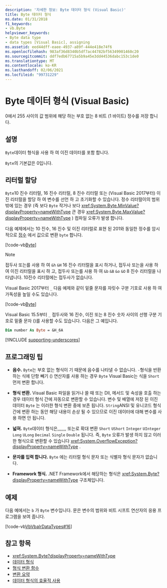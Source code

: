 ```yaml
---
description: '자세한 정보: Byte 데이터 형식 (Visual Basic)'
title: Byte 데이터 형식
ms.date: 01/31/2018
f1_keywords:
- vb.Byte
helpviewer_keywords:
- Byte data type
- data types [Visual Basic], assigning
ms.assetid: eed44dff-eaee-4937-a89f-444e418e74f6
ms.openlocfilehash: 983af36d8340b5df7ac44782bf56349901460c20
ms.sourcegitcommit: ddf7edb67715a5b9a45e3dd44536dabc153c1de0
ms.translationtype: MT
ms.contentlocale: ko-KR
ms.lasthandoff: 02/06/2021
ms.locfileid: "99731229"
---
```

# <a name="byte-data-type-visual-basic"></a>Byte 데이터 형식 (Visual Basic)

0에서 255 사이의 값 범위에 해당 하는 부호 없는 8 비트 (1 바이트) 정수를 저장 합니다.

## <a name="remarks"></a>설명

`Byte`데이터 형식을 사용 하 여 이진 데이터를 포함 합니다.  
  
`Byte`의 기본값은 0입니다.

## <a name="literal-assignments"></a>리터럴 할당

`Byte`10 진수 리터럴, 16 진수 리터럴, 8 진수 리터럴 또는 (Visual Basic 2017부터) 이진 리터럴을 할당 하 여 변수를 선언 하 고 초기화할 수 있습니다. 정수 리터럴이의 범위 밖에 있는 경우 (즉 보다 `Byte` 작거나 보다 <xref:System.Byte.MinValue?displayProperty=nameWithType> 큰 경우 <xref:System.Byte.MaxValue?displayProperty=nameWithType> ) 컴파일 오류가 발생 합니다.

다음 예제에서는 10 진수, 16 진수 및 이진 리터럴로 표현 된 201와 동일한 정수를 암시적으로 [정수](integer-data-type.md) 에서 값으로 변환 `byte` 합니다.

[!code-vb[Byte](../../../../samples/snippets/visualbasic/language-reference/data-types/numeric-literals.vb#Byte)]

> [!NOTE]
> 접두사 또는를 사용 하 여 `&h` `&H` 16 진수 리터럴을 표시 하거나, 접두사 또는을 사용 하 여 이진 리터럴을 표시 하 고, 접두사 또는를 사용 하 여 `&b` `&B` `&o` `&O` 8 진수 리터럴을 나타냅니다. 10진수 리터럴에는 접두사가 없습니다.

Visual Basic 2017부터 `_` 다음 예제와 같이 밑줄 문자를 자릿수 구분 기호로 사용 하 여 가독성을 높일 수도 있습니다.

[!code-vb[Byte](../../../../samples/snippets/visualbasic/language-reference/data-types/numeric-literals.vb#ByteS)]  

Visual Basic 15.5부터 `_` 접두사와 16 진수, 이진 또는 8 진수 숫자 사이의 선행 구분 기호로 밑줄 문자 ()를 사용할 수도 있습니다. 다음은 그 예입니다. 

```vb
Dim number As Byte = &H_6A
```

[!INCLUDE [supporting-underscores](../../../../includes/vb-separator-langversion.md)]

## <a name="programming-tips"></a>프로그래밍 팁

- **음수.** `Byte`는 부호 없는 형식이 기 때문에 음수를 나타낼 수 없습니다. `-`형식을 반환 하는 식에 단항 빼기 () 연산자를 사용 하는 경우 `Byte` Visual Basic는 식을 `Short` 먼저 변환 합니다.
  
- **형식 변환.** Visual Basic 파일을 읽거나 쓸 때 또는 Dll, 메서드 및 속성을 호출 하는 경우 데이터 형식 간에 자동으로 변환할 수 있습니다. 변수 및 배열에 저장 된 이진 데이터 `Byte` 는 이러한 형식 변환 중에 보존 됩니다. `String`ANSI 및 유니코드 형식 간에 변환 하는 동안 해당 내용이 손상 될 수 있으므로 이진 데이터에 대해 변수를 사용 하면 안 됩니다.

- **넓혀.** `Byte`데이터 형식은,,,,,,, 또는로 확대 변환 `Short` `UShort` `Integer` `UInteger` `Long` `ULong` `Decimal` `Single` `Double` 됩니다. 즉, `Byte` 오류가 발생 하지 않고 이러한 형식으로 변환할 수 있습니다 <xref:System.OverflowException?displayProperty=nameWithType> .
  
- **문자를 입력 합니다.** `Byte` 에는 리터럴 형식 문자 또는 식별자 형식 문자가 없습니다.

- **Framework 형식.** .NET Framework에서 해당하는 형식은 <xref:System.Byte?displayProperty=nameWithType> 구조체입니다.

## <a name="example"></a>예제

 다음 예에서는 `b` 가 `Byte` 변수입니다. 문은 변수의 범위와 비트 시프트 연산자의 응용 프로그램을 보여 줍니다.

 [!code-vb[VbVbalrDataTypes#16](~/samples/snippets/visualbasic/VS_Snippets_VBCSharp/VbVbalrDataTypes/VB/Class1.vb#16)]  

## <a name="see-also"></a>참고 항목

- <xref:System.Byte?displayProperty=nameWithType>
- [데이터 형식](index.md)
- [형식 변환 함수](../functions/type-conversion-functions.md)
- [변환 요약](../keywords/conversion-summary.md)
- [데이터 형식의 효율적 사용](../../programming-guide/language-features/data-types/efficient-use-of-data-types.md)
